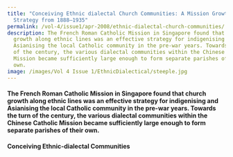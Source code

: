 ```yaml
---
title: "Conceiving Ethnic dialectal Church Communities: A Mission Growth
  Strategy from 1888–1935"
permalink: /vol-4/issue1/apr-2008/ethnic-dialectal-church-communities/
description: The French Roman Catholic Mission in Singapore found that church
  growth along ethnic lines was an effective strategy for indigenising and
  Asianising the local Catholic community in the pre-war years. Towards the turn
  of the century, the various dialectal communities within the Chinese Catholic
  Mission became sufficiently large enough to form separate parishes of their
  own.
image: /images/Vol 4 Issue 1/EthnicDialectical/steeple.jpg
---
```

#### The French Roman Catholic Mission in Singapore found that church growth along ethnic lines was an effective strategy for indigenising and Asianising the local Catholic community in the pre-war years. Towards the turn of the century, the various dialectal communities within the Chinese Catholic Mission became sufficiently large enough to form separate parishes of their own.

#### **Conceiving Ethnic-dialectal Communities**







